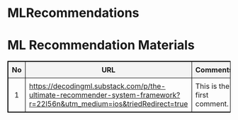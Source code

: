 # MLRecommendations
<!DOCTYPE html>
<html lang="en">
<head>
    <meta charset="UTF-8">
    <meta name="viewport" content="width=device-width, initial-scale=1.0">
    <title>ML based recommendation systems sutdy materials</title>
</head>
<body>
    <h1>ML Recommendation Materials</h1>
    <table style="width: 100%; border: 1px solid black; border-collapse: collapse;">
        <thead>
            <tr style="background-color: #f4f4f4;">
                <th style="border: 1px solid black; padding: 8px;">No</th>
                <th style="border: 1px solid black; padding: 8px;">URL</th>
                <th style="border: 1px solid black; padding: 8px;">Comments</th>
            </tr>
        </thead>
        <tbody>
            <tr>
                <td style="border: 1px solid black; padding: 8px; text-align: center;">1</td>
                <td style="border: 1px solid black; padding: 8px;"><a href="https://example.com" target="_blank">https://decodingml.substack.com/p/the-ultimate-recommender-system-framework?r=22l56n&utm_medium=ios&triedRedirect=true</a></td>
                <td style="border: 1px solid black; padding: 8px;">This is the first comment.</td>
            </tr>
        </tbody>
    </table>
</body>
</html>
